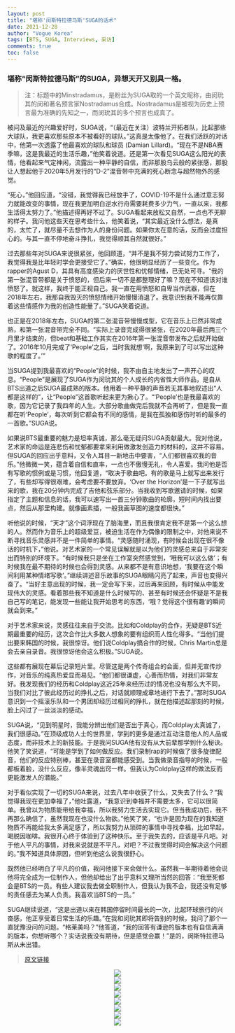 ```yaml
---
layout: post
title: "堪称'闵斯特拉德马斯'SUGA的话术"
date: 2021-12-28
author: "Vogue Korea"
tags: [BTS, SUGA, Interviews, 采访]
comments: true
toc: false
---
```


### 堪称“闵斯特拉德马斯”的SUGA，异想天开又别具一格。

> 注：标题中的Minstradamus，是粉丝为SUGA取的一个英文昵称，由闵玧其的闵和著名预言家Nostradamus合成。Nostradamus是被视为历史上预言最为准确的先知之一，而闵玧其的多个预言也成真了。

被问及最近的兴趣爱好时，SUGA说，“（最近在关注）波特兰开拓者队，比起那些大球队，我更喜欢那些原本不被看好的球队。”这真是太像他了。在我们活跃的对话中，他第一次透露了他最喜欢的球队和球员 (Damian Lillard)。“现在不是NBA赛季嘛，这是我最近的生活乐趣，”他笑着说道。还是第一次看见SUGA这么阳光的表情，他看起来气定神闲，流露出一种平静的自信，而非那股乌云般的紧张感，那股让人想起他于2020年5月发行的“D-2”混音带中充满的死心断念与超然物外的感觉。

“死心，”他回应道，“没错，我觉得我已经放手了，COVID-19不是什么通过意志努力就能改变的事情，现在我更加明白逆水行舟需要耗费多少力气，一直以来，我都生活得太努力了。”他描述得再好不过了。SUGA看起来放松又自然，一点也不无聊的样子。我问他这些天在思考些什么，他笑着说，“其实最近没什么想法，是真的，太忙了，就尽量不去想作为人的身份问题。如果你太在意的话，反而会过度担心的。与其一直不停地奋斗挣扎，我觉得顺其自然就很好。”

过去那些年对SUGA来说很紧张，他回顾道，“并不是我不努力尝试努力工作了，我觉得我是比年轻时学会更接受它了。”确实，他很明显经历了一些变化。作为rapper的Agust D，其具有高度感染力的厌世性和忧郁情绪，已无处可寻。“我的第一张混音带都是关于愤怒的，但后来一切不是都整理好了嘛？现在不知道该对谁愤怒了。就这样，我终于能正视自己。我一直在用愤怒和自卑当作武器，但在2018年左右，我那自我毁灭的愤怒情绪开始慢慢消退了。我意识到我不能再仅靠着这些情感作为我的创造性能量了。”SUGA笑着说道。

也正是在2018年左右，SUGA的第二张混音带慢慢成型，它在音乐上已然非常成熟，和第一张混音带完全不同。“实际上录音完成得很紧张，在2020年最后两三个月里才结束的，但beat和基础工作其实在2016年第一张混音带发布之后就开始做了。2016年10月完成了‘People’之后，当时我就想‘啊，我原来到了可以写出这种歌的程度了。’”

当SUGA提到我最喜欢的“People”的时候，我不由自主地发出了一声开心的叹息。“People”是展现了SUGA作为闵玧其的个人成长的内省性大师作品，是自从BTS出道之后SUGA最成熟的版本。他用着一种平静的声音若无其事地叙述出“人都是这样的”，让“People”这首歌听起来更为揪心了。“‘People’也是我最喜欢的歌，因为它记录了我四年的人生。大部分歌曲做完后我就不会再听了，但是我一直都在听‘People’，每次听到它都会有不同的感情，是我在孤独和感伤时听的最多的一首歌。”SUGA说。

如果说BTS最重要的魅力是坦率真诚，那么毫无疑问SUGA贡献最大。我对他说，艺术家的命运是连悲伤和忧郁都要拿来利用做激发创造力的材料的，这并不容易。但SUGA的回应出乎意料，又令人耳目一新地击中要害，“人们都很喜欢我的音乐。”他微微一笑，蕴含着自信和直率，一点也不傲慢无礼，令人喜爱。我问他是否有写歌的惯例或是习惯，他回复道，“取决于歌曲吧。有的歌是马上就写出来发行了，有些却写得很艰难，会考虑要不要放弃。‘Over the Horizon’是一下子就写出来的歌，我在20分钟内完成了吉他和弦乐部分。当我收到写歌邀请的时候，如果指定了主题和信息的话，我可以速写出一首三分钟歌曲的轮廓，短时间内找出要点，然后从那里构建。就像画素描，一般我画草图的速度都很快。”

听他说的时候，“天才”这个词浮现在了脑海里，而且我很肯定我不是第一个这么想的人。然而作为音乐上的超级爱豆，被迫生活在作为偶像的限制之中，对他来说不断寻找音乐灵感并不是一件简单的事情。“灵感随时涌现，有时候会出现在很不像话的时机下，”他说。对艺术家的一个常见误解就是以为他们的灵感总来自于非常突出而特别的环境下。“有时候我只是坐在工作室突然感觉到，‘哦我可以这么做’；有时候我在最不期待的时候也会得到灵感。从来都不是有意识地想，‘我要在这个瞬间利用某种情绪写歌’。”继续讲述音乐故事的SUGA眼睛闪亮了起来，声音也变得兴奋了。“当好主意出现的时候，我一定会写下来，过后再来回顾，有时候从中能发现伟大的灵感。看着那些我不知道是什么时候写的、甚至有时候还会怀疑是不是我自己写的笔记，能发现一些能让我开始思考的东西，‘哦？觉得这个很有趣’的瞬间就会到来。”

对于艺术家来说，灵感往往来自于交流。比如和Coldplay的合作，无疑是BTS近期最重要的经历，这次合作比大多数人想象的要有组织而人性化得多。“当他们提出要来韩国的时候，我很惊讶。他们说Coldplay搞合作的时候，Chris Martin总是会去亲自录音。我很惊讶他会这么积极。”SUGA说。

这些都有展现在幕后记录短片里。尽管这是两个传奇组合的会面，但并无宣传炒作，对音乐的纯真热爱显而易见。“他们都很谦虚，心善而热情，对我们非常友好。我发现我们的经历和Coldplay这近25年来经历过的情况也没有那么大不同，当我们对比了彼此经历过的挣扎之后，对话就顺理成章地进行下去了。”那时SUGA意识到一个摇滚乐队和一个男团却经历过相同的挣扎，就在他描述起那刻的时候，脸上闪过了一丝淡淡的感动。

SUGA说，“见到明星时，我能分辨出他们是否出于真心，而Coldplay太真诚了，我们很感动。”在顶级成功人士的世界里，学到的更多是通过互动注意他人的人品或态度，而非技术上的新技能。于是我问SUGA他有没有从大前辈那学到什么秘诀。他笑了笑说道，“可能是学到了如何做反应。我们录制rap的时候做了很多旋律配音，他们的反应特别棒，甚至在录音室都能感受到。当我做录音指导的时候，一般都板着脸，没什么反应，像半灵魂出窍一样。但我认为Coldplay这样的做法反而更能激发人的潜能。”

对于看似实现了一切的SUGA来说，过去八年中收获了什么，又失去了什么？“我觉得我现在更加幸福了，”他吐露道，“我意识到幸福并不需要太多，它可以很简单。我曾以为物质能带给我幸福，所以我努力生活去实现它。但当我成功后，我不再那么确信了，虽然我现在也没什么物欲。”他笑了笑，“也许是因为现在的我知道物质不再能给我太多满足感了，所以我努力从琐碎的事情中寻找幸福，比如早起，喝脱因咖啡。我很开心终于体验到了这种快乐。至于我失去的，应该是平凡吧。对于他人平凡的事情，对我来说就是不平凡，对吧？不过我觉得时间会解决这个问题的。”我不知道具体原因，但听到他这么说我很舒心。

既然他已经明白了平凡的价值，我问他接下来会做什么。虽然我一半期待着他会说他将完全成为一位制作人，但他却给出了出乎意料又理所当然的回答：“我至死都会是BTS的一员。有些人建议我去做全职制作人，但我认为我不会，我还没有足够的责任感去为某人负责。我喜欢当BTS的一员。”

SUGA继续说道，“这是出道以来在韩国停留时间最长的一次，比起环球旅行的兴奋感，他正享受着日常生活的乐趣。”在我和闵玧其即将告别的时候，我问了那个一直犹豫没问的问题。“格莱美吗？”他答道，“我的回答有谦逊的版本也有自信满满的版本，你想听哪个？实话说我没有期待，但是感觉会赢！”是的，闵斯特拉德马斯从未出错。

> [原文链接](https://www.vogue.co.kr/2021/12/21/%eb%af%bc%ec%8a%a4%ed%8a%b8%eb%9d%bc%eb%8b%a4%eb%ac%b4%ec%8a%a4-%ec%8a%88%ea%b0%80%ec%9d%98-%ed%99%94%eb%b2%95/) 

<center>
  <img src="https://img.vogue.co.kr/vogue/2021/12/style_61c16721b65da.jpg"> 
</center>

<center>
  <img src="https://tva1.sinaimg.cn/large/008i3skNgy1gxtsz6l5x0j30ks0pujsv.jpg"> 
</center>

<center>
  <img src="https://tva1.sinaimg.cn/large/008i3skNgy1gxtsjwrq1rj30ks0pu0ub.jpg"> 
</center>

<center>
  <img src="https://tva1.sinaimg.cn/large/008i3skNgy1gxtskmz1bhj30ks0pudhe.jpg"> 
</center>

<center>
  <img src="https://tva1.sinaimg.cn/large/008i3skNgy1gxtskvck6ej30ks0pu76w.jpg"> 
</center>

<center>
  <img src="https://tva1.sinaimg.cn/large/008i3skNgy1gxtsl4c3s1j30pu0g2q4f.jpg"> 
</center>

<center>
  <img src="https://tva1.sinaimg.cn/large/008i3skNgy1gxtslco7pdj30ks0puwfr.jpg"> 
</center>

<center>
  <img src="https://tva1.sinaimg.cn/large/008i3skNgy1gxtslt1jysj30u011bjuc.jpg"> 
</center>
